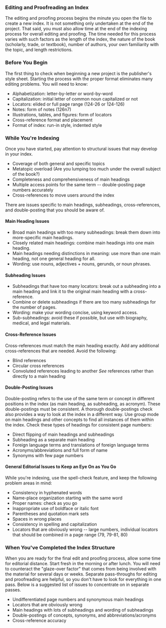
### Editing and Proofreading an Index

The editing and proofing process begins the minute you open the file to create a new index. It is not something only undertaken at the end of the project. That said, you must also allow time at the end of the indexing process for overall editing and proofing. The time needed for this process varies with such factors as the length of the index, the nature of the book (scholarly, trade, or textbook), number of authors, your own familiarity with the topic, and length restrictions.

### Before You Begin

The first thing to check when beginning a new project is the publisher's style sheet. Starting the process with the proper format eliminates many editing problems. You will need to know:

-   Alphabetization: letter-by-letter or word-by-word
-   Capitalization: initial letter of common noun capitalized or not
-   Locators: elided or full page range (124-26 or 124-126)
-   Notes: form of notes (126n7)
-   Illustrations, tables, and figures: form of locators
-   Cross-reference format and placement
-   Format of index: run-in style, indented style

### While You're Indexing

Once you have started, pay attention to structural issues that may develop in your index.

-   Coverage of both general and specific topics
-   Metatopic overload (Are you lumping too much under the overall subject of the book?)
-   Completeness and comprehensiveness of main headings
-   Multiple access points for the same term -- double-posting page numbers accurately
-   Cross-references to move users around the index

There are issues specific to main headings, subheadings, cross-references, and double-posting that you should be aware of.

#### Main Heading Issues

-   Broad main headings with too many subheadings: break them down into more-specific main headings.
-   Closely related main headings: combine main headings into one main heading.
-   Main headings needing distinctions in meaning: use more than one main heading, not one general heading for all.
-   Wording: use nouns, adjectives + nouns, gerunds, or noun phrases.

#### Subheading Issues

-   Subheadings that have too many locators: break out a subheading into a main heading and link it to the original main heading with a cross-reference.
-   Combine or delete subheadings if there are too many subheadings for the number of pages.
-   Wording: make your wording concise, using keyword access.
-   Sub-subheadings: avoid these if possible, but use with biography, medical, and legal materials.

#### Cross-Reference Issues

Cross-references must match the main heading exactly. Add any additional cross-references that are needed. Avoid the following:

-   Blind references
-   Circular cross references
-   Convoluted references leading to another _See_ references rather than directly to a main heading

#### Double-Posting Issues

Double-posting refers to the use of the same term or concept in different positions in the index (as main heading, as subheading, as acronym). These double-postings must be consistent. A thorough double-postings check also provides a way to look at the index in a different way. Use group mode on main headings and other concepts to find all instances of them within the index. Check these types of headings for consistent page numbers:

-   Direct flipping of main headings and subheadings
-   Subheading as a separate main heading
-   Foreign language terms and translations of foreign language terms
-   Acronyms/abbreviations and full form of name
-   Synonyms with few page numbers

#### General Editorial Issues to Keep an Eye On as You Go

While you're indexing, use the spell-check feature, and keep the following problem areas in mind:

-   Consistency in hyphenated words
-   Name-place organization starting with the same word
-   Proper names: check as you go
-   Inappropriate use of boldface or italic font
-   Parentheses and quotation mark sets
-   Spaces in wrong places
-   Consistency in spelling and capitalization
-   Locators that are obviously wrong -- large numbers, individual locators that should be combined in a page range (79, 79-81, 80)

### When You've Completed the Index Structure

When you are ready for the final edit and proofing process, allow some time for editorial distance. Start fresh in the morning or after lunch. You will need to counteract the "glaze-over factor" that comes from being involved with the material for several days or weeks. Separate pass-throughs for editing and proofreading are helpful, so you don't have to look for everything in one pass. Below is a suggested list of issues to concentrate on in separate passes.

-   Undifferentiated page numbers and synonymous main headings
-   Locators that are obviously wrong
-   Main headings with lots of subheadings and wording of subheadings
-   Double-postings of concepts, synonyms, and abbreviations/acronyms
-   Cross-reference accuracy
